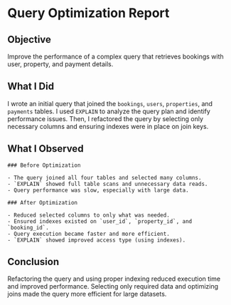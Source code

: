 # Query Optimization Report

## Objective

Improve the performance of a complex query that retrieves bookings with user, property, and payment details.

## What I Did

I wrote an initial query that joined the `bookings`, `users`, `properties`, and `payments` tables. I used `EXPLAIN` to analyze the query plan and identify performance issues. Then, I refactored the query by selecting only necessary columns and ensuring indexes were in place on join keys.

## What I Observed

    ### Before Optimization

    - The query joined all four tables and selected many columns.
    - `EXPLAIN` showed full table scans and unnecessary data reads.
    - Query performance was slow, especially with large data.

    ### After Optimization

    - Reduced selected columns to only what was needed.
    - Ensured indexes existed on `user_id`, `property_id`, and `booking_id`.
    - Query execution became faster and more efficient.
    - `EXPLAIN` showed improved access type (using indexes).

## Conclusion

Refactoring the query and using proper indexing reduced execution time and improved performance. Selecting only required data and optimizing joins made the query more efficient for large datasets.
